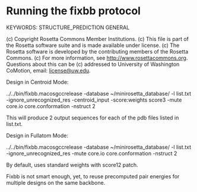 Running the fixbb protocol
==========================

KEYWORDS: STRUCTURE_PREDICTION GENERAL

(c) Copyright Rosetta Commons Member Institutions.
(c) This file is part of the Rosetta software suite and is made available under license.
(c) The Rosetta software is developed by the contributing members of the Rosetta Commons.
(c) For more information, see http://www.rosettacommons.org. Questions about this can be
(c) addressed to University of Washington CoMotion, email: license@uw.edu.

Design in Centroid Mode:

../../bin/fixbb.macosgccrelease -database ~/minirosetta_database/ -l list.txt -ignore_unrecognized_res -centroid_input -score:weights score3 -mute core.io core.conformation -nstruct 2

This will produce 2 output sequences for each of the pdb files listed in list.txt.

Design in Fullatom Mode:

../../bin/fixbb.macosgccrelease -database ~/minirosetta_database/ -l list.txt -ignore_unrecognized_res  -mute core.io core.conformation -nstruct 2

By default, uses standard weights with score12 patch.

Fixbb is not smart enough, yet, to reuse precomputed pair energies for multiple
designs on the same backbone.


